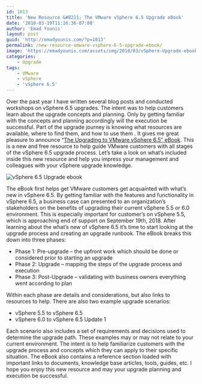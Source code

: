 ```yaml
---
id: 1013
title: 'New Resource &#8211; The VMware vSphere 6.5 Upgrade eBook'
date: '2018-03-19T11:16:36-07:00'
author: 'Emad Younis'
layout: post
guid: 'http://emadyounis.com/?p=1013'
permalink: /new-resource-vmware-vsphere-6-5-upgrade-ebook/
image: 'https://emadyounis.com/assets/img/2018/03/vSphere-Upgrade-ebook.png'
categories:
    - Upgrade
tags:
    - VMware
    - vSphere
    - 'vSphere 6.5'
---
```


Over the past year I have written several blog posts and conducted workshops on vSphere 6.5 upgrades. The intent was to help customers learn about the upgrade concepts and planning. Only by getting familiar with the concepts and planning accordingly will the execution be successful. Part of the upgrade journey is knowing what resources are available, where to find them, and how to use them . It gives me great pleasure to announce “[The Upgrading to VMware vSphere 6.5″ eBook](https://secure.vmware.com/45026_REG?touch=1&cid=70134000001SpfU). This is a new and free resource to help guide VMware customers with all stages of the vSphere 6.5 upgrade process. Let’s take a look on what’s included inside this new resource and help you impress your management and colleagues with your vSphere upgrade knowledge.

![vSphere 6.5 Upgrade ebook](https://emadyounis.com/assets/img/2018/03/vSphere-Upgrade-ebook.png?resize=906%2C701)

The eBook first helps get VMware customers get acquainted with what’s new in vSphere 6.5. By getting familiar with the features and functionality in vSphere 6.5, a business case can presented to an organization’s stakeholders on the benefits of upgrading their current vSphere 5.5 or 6.0 environment. This is especially important for customer’s on vSphere 5.5, which is approaching end of support on September 19th, 2018. After learning about the what’s new of vSphere 6.5 it’s time to start looking at the upgrade process and creating an upgrade runbook. The eBook breaks this down into three phases:

- Phase 1: Pre-upgrade – the upfront work which should be done or considered prior to starting an upgrade
- Phase 2: Upgrade – mapping the steps of the upgrade process and execution
- Phase 3: Post-Upgrade – validating with business owners everything went according to plan

Within each phase are details and considerations, but also links to resources to help. There are also two example upgrade scenarios:

- vSphere 5.5 to vSphere 6.5
- vSphere 6.0 to vSphere 6.5 Update 1

Each scenario also includes a set of requirements and decisions used to determine the upgrade path. These examples may or may not relate to your current environment. The intent is to help familiarize customers with the upgrade process and concepts which they can apply to their specific situation. The eBook also contains a reference section loaded with important links to documents, knowledge base articles, tools, guides, etc. I hope you enjoy this new resource and may your upgrade planning and execution be successful.
